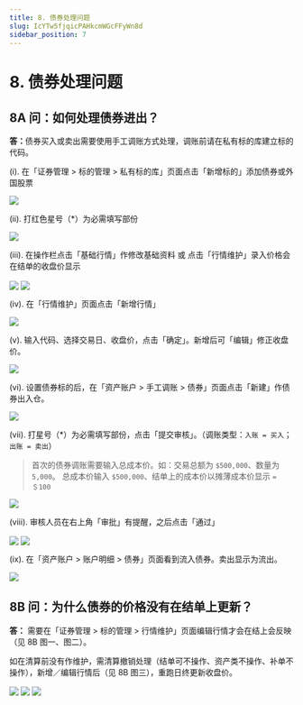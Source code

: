 ```yaml
---
title: 8. 债券处理问题
slug: IcYTw5fjqicPAHkcmWGcFFyWn8d
sidebar_position: 7
---
```



# 8. 债券处理问题

## 8A 问：如何处理债券进出？

<b>答：</b>债券买入或卖出需要使用手工调账方式处理，调账前请在私有标的库建立标的代码。

(i). 在「证券管理 &gt; 标的管理 &gt; 私有标的库」页面点击「新增标的」添加债券或外国股票

<img src="/assets/OHX7bsYcFofoKlxB7hqcaVUWnKb.png" src-width="2594" src-height="1289" align="center"/>

(ii). 打红色星号（*）为必需填写部份

<img src="/assets/LNMobvZ7JoMxfyxdqG7cagwPnke.png" src-width="2114" src-height="1352" align="center"/>

(iii). 在操作栏点击「基础行情」作修改基础资料 或 点击「行情维护」录入价格会在结单的收盘价显示

<img src="/assets/GKCvbDO6co2lP1xCrhPc3cGSnsc.png" src-width="2014" src-height="520" align="center"/>

<img src="/assets/U8tkbrOhSoYWVrxIhH0cFgm0nVb.png" src-width="2535" src-height="1552" align="center"/>

(iv). 在「行情维护」页面点击「新增行情」

<img src="/assets/TFnmbqiFHoe1hGxUZU9cFqD5npd.png" src-width="2241" src-height="1231" align="center"/>

(v). 输入代码、选择交易日、收盘价，点击「确定」。新增后可「编辑」修正收盘价。

<img src="/assets/Zj0zb20zVohFEOxyAeUcnggzn4c.png" src-width="2242" src-height="1302" align="center"/>

(vi). 设置债券标的后，在「资产账户 &gt; 手工调账 &gt; 债券」页面点击「新建」作债券出入仓。

<img src="/assets/OBSpbrGJQoR3FwxiiZ9cAS0IniZ.png" src-width="2580" src-height="1206" align="center"/>

(vii). 打星号（*）为必需填写部份，点击「提交审核」。（调账类型：`入账 = 买入`；`出账 = 卖出`）

> 首次的债券调账需要输入总成本价。如：交易总额为 `$500,000`、数量为 `5,000`。
总成本价输入 `$500,000`、结单上的成本价以摊薄成本价显示 `= ＄100`

<img src="/assets/NQ8FbZlD2oFQ6fxh8TAcVDXTn5e.png" src-width="2104" src-height="1352" align="center"/>

(viii). 审核人员在右上角「审批」有提醒，之后点击「通过」

<img src="/assets/PlHgbvZ5VoXpPnxuuGsc2OL7nCd.png" src-width="2589" src-height="881" align="center"/>

<img src="/assets/HDwobHTDGoc8Q4x2FMyclNRZnbb.png" src-width="2542" src-height="1479" align="center"/>

(ix). 在「资产账户 &gt; 账户明细 &gt; 债券」页面看到流入债券。卖出显示为流出。

<img src="/assets/MBd7bly46oTqDmxozu1cjzggnC0.png" src-width="2852" src-height="716" align="center"/>

## 8B 问：为什么债券的价格没有在结单上更新？

<b>答：</b> 需要在「证券管理 &gt; 标的管理 &gt; 行情维护」页面编辑行情才会在结上会反映（见 8B 图一、图二）。

如在清算前没有作维护，需清算撤销处理（结单可不操作、资产类不操作、补单不操作），新增／编辑行情后（见 8B 图三），重跑日终更新收盘价。

<img src="/assets/KEtxbVL6EomA59xPTlicmysQntc.png" src-width="2506" src-height="776" align="center"/>

<img src="/assets/GJkvbBmnzoPNTZxvjPNc9aO4nNK.png" src-width="2242" src-height="1302" align="center"/>

<img src="/assets/NOWxboPFJoPfhPxseJlc5Y87n5d.png" src-width="2249" src-height="600" align="center"/>

